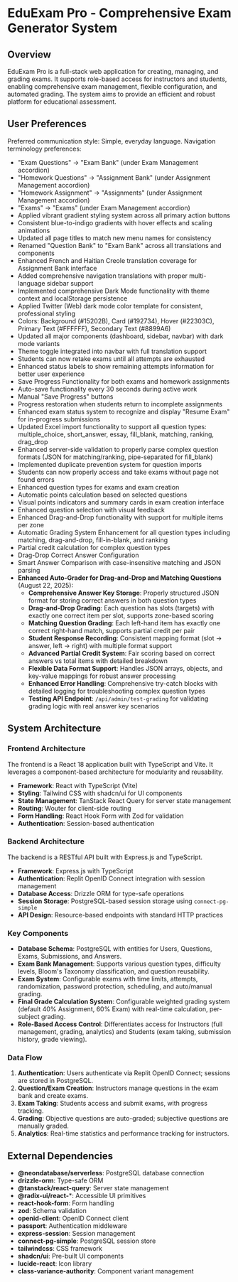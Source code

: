 # EduExam Pro - Comprehensive Exam Generator System

## Overview

EduExam Pro is a full-stack web application for creating, managing, and grading exams. It supports role-based access for instructors and students, enabling comprehensive exam management, flexible configuration, and automated grading. The system aims to provide an efficient and robust platform for educational assessment.

## User Preferences

Preferred communication style: Simple, everyday language.
Navigation terminology preferences:
- "Exam Questions" → "Exam Bank" (under Exam Management accordion)
- "Homework Questions" → "Assignment Bank" (under Assignment Management accordion)
- "Homework Assignment" → "Assignments" (under Assignment Management accordion)
- "Exams" → "Exams" (under Exam Management accordion)
- Applied vibrant gradient styling system across all primary action buttons
- Consistent blue-to-indigo gradients with hover effects and scaling animations
- Updated all page titles to match new menu names for consistency
- Renamed "Question Bank" to "Exam Bank" across all translations and components
- Enhanced French and Haitian Creole translation coverage for Assignment Bank interface
- Added comprehensive navigation translations with proper multi-language sidebar support
- Implemented comprehensive Dark Mode functionality with theme context and localStorage persistence
- Applied Twitter (Web) dark mode color template for consistent, professional styling
- Colors: Background (#15202B), Card (#192734), Hover (#22303C), Primary Text (#FFFFFF), Secondary Text (#8899A6)
- Updated all major components (dashboard, sidebar, navbar) with dark mode variants
- Theme toggle integrated into navbar with full translation support
- Students can now retake exams until all attempts are exhausted
- Enhanced status labels to show remaining attempts information for better user experience
- Save Progress Functionality for both exams and homework assignments
- Auto-save functionality every 30 seconds during active work
- Manual "Save Progress" buttons
- Progress restoration when students return to incomplete assignments
- Enhanced exam status system to recognize and display "Resume Exam" for in-progress submissions
- Updated Excel import functionality to support all question types: multiple_choice, short_answer, essay, fill_blank, matching, ranking, drag_drop
- Enhanced server-side validation to properly parse complex question formats (JSON for matching/ranking, pipe-separated for fill_blank)
- Implemented duplicate prevention system for question imports
- Students can now properly access and take exams without page not found errors
- Enhanced question types for exams and exam creation
- Automatic points calculation based on selected questions
- Visual points indicators and summary cards in exam creation interface
- Enhanced question selection with visual feedback
- Enhanced Drag-and-Drop functionality with support for multiple items per zone
- Automatic Grading System Enhancement for all question types including matching, drag-and-drop, fill-in-blank, and ranking
- Partial credit calculation for complex question types
- Drag-Drop Correct Answer Configuration
- Smart Answer Comparison with case-insensitive matching and JSON parsing
- **Enhanced Auto-Grader for Drag-and-Drop and Matching Questions** (August 22, 2025):
  - **Comprehensive Answer Key Storage**: Properly structured JSON format for storing correct answers in both question types
  - **Drag-and-Drop Grading**: Each question has slots (targets) with exactly one correct item per slot, supports zone-based scoring
  - **Matching Question Grading**: Each left-hand item has exactly one correct right-hand match, supports partial credit per pair
  - **Student Response Recording**: Consistent mapping format (slot → answer, left → right) with multiple format support
  - **Advanced Partial Credit System**: Fair scoring based on correct answers vs total items with detailed breakdown
  - **Flexible Data Format Support**: Handles JSON arrays, objects, and key-value mappings for robust answer processing
  - **Enhanced Error Handling**: Comprehensive try-catch blocks with detailed logging for troubleshooting complex question types
  - **Testing API Endpoint**: `/api/admin/test-grading` for validating grading logic with real answer key scenarios

## System Architecture

### Frontend Architecture
The frontend is a React 18 application built with TypeScript and Vite. It leverages a component-based architecture for modularity and reusability.
- **Framework**: React with TypeScript (Vite)
- **Styling**: Tailwind CSS with shadcn/ui for UI components
- **State Management**: TanStack React Query for server state management
- **Routing**: Wouter for client-side routing
- **Form Handling**: React Hook Form with Zod for validation
- **Authentication**: Session-based authentication

### Backend Architecture
The backend is a RESTful API built with Express.js and TypeScript.
- **Framework**: Express.js with TypeScript
- **Authentication**: Replit OpenID Connect integration with session management
- **Database Access**: Drizzle ORM for type-safe operations
- **Session Storage**: PostgreSQL-based session storage using `connect-pg-simple`
- **API Design**: Resource-based endpoints with standard HTTP practices

### Key Components
- **Database Schema**: PostgreSQL with entities for Users, Questions, Exams, Submissions, and Answers.
- **Exam Bank Management**: Supports various question types, difficulty levels, Bloom's Taxonomy classification, and question reusability.
- **Exam System**: Configurable exams with time limits, attempts, randomization, password protection, scheduling, and auto/manual grading.
- **Final Grade Calculation System**: Configurable weighted grading system (default 40% Assignment, 60% Exam) with real-time calculation, per-subject grading.
- **Role-Based Access Control**: Differentiates access for Instructors (full management, grading, analytics) and Students (exam taking, submission history, grade viewing).

### Data Flow
1. **Authentication**: Users authenticate via Replit OpenID Connect; sessions are stored in PostgreSQL.
2. **Question/Exam Creation**: Instructors manage questions in the exam bank and create exams.
3. **Exam Taking**: Students access and submit exams, with progress tracking.
4. **Grading**: Objective questions are auto-graded; subjective questions are manually graded.
5. **Analytics**: Real-time statistics and performance tracking for instructors.

## External Dependencies

- **@neondatabase/serverless**: PostgreSQL database connection
- **drizzle-orm**: Type-safe ORM
- **@tanstack/react-query**: Server state management
- **@radix-ui/react-***: Accessible UI primitives
- **react-hook-form**: Form handling
- **zod**: Schema validation
- **openid-client**: OpenID Connect client
- **passport**: Authentication middleware
- **express-session**: Session management
- **connect-pg-simple**: PostgreSQL session store
- **tailwindcss**: CSS framework
- **shadcn/ui**: Pre-built UI components
- **lucide-react**: Icon library
- **class-variance-authority**: Component variant management